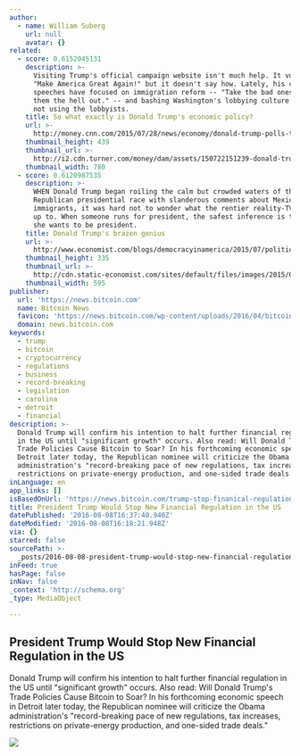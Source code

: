 ```yaml
---
author:
  - name: William Suberg
    url: null
    avatar: {}
related:
  - score: 0.6152045131
    description: >-
      Visiting Trump's official campaign website isn't much help. It vows to
      "Make America Great Again!" but it doesn't say how. Lately, his campaign
      speeches have focused on immigration reform -- "Take the bad ones and get
      them the hell out." -- and bashing Washington's lobbying culture -- "I'm
      not using the lobbyists.
    title: So what exactly is Donald Trump's economic policy?
    url: >-
      http://money.cnn.com/2015/07/28/news/economy/donald-trump-polls-taxes-wages/index.html
    thumbnail_height: 439
    thumbnail_url: >-
      http://i2.cdn.turner.com/money/dam/assets/150722151239-donald-trump-book-780x439.jpg
    thumbnail_width: 780
  - score: 0.6120987535
    description: >-
      WHEN Donald Trump began roiling the calm but crowded waters of the
      Republican presidential race with slanderous comments about Mexican
      immigrants, it was hard not to wonder what the rentier reality-TV star was
      up to. When someone runs for president, the safest inference is that he or
      she wants to be president.
    title: Donald Trump's brazen genius
    url: >-
      http://www.economist.com/blogs/democracyinamerica/2015/07/politics-and-deal-making
    thumbnail_height: 335
    thumbnail_url: >-
      http://cdn.static-economist.com/sites/default/files/images/2015/07/blogs/democracy-america/20150725_usp507.jpg
    thumbnail_width: 595
publisher:
  url: 'https://news.bitcoin.com'
  name: Bitcoin News
  favicon: 'https://news.bitcoin.com/wp-content/uploads/2016/04/bitcoin_fav.png'
  domain: news.bitcoin.com
keywords:
  - trump
  - bitcoin
  - cryptocurrency
  - regulations
  - business
  - record-breaking
  - legislation
  - carolina
  - detroit
  - financial
description: >-
  Donald Trump will confirm his intention to halt further financial regulation
  in the US until "significant growth" occurs. Also read: Will Donald Trump's
  Trade Policies Cause Bitcoin to Soar? In his forthcoming economic speech in
  Detroit later today, the Republican nominee will criticize the Obama
  administration's "record-breaking pace of new regulations, tax increases,
  restrictions on private-energy production, and one-sided trade deals."
inLanguage: en
app_links: []
isBasedOnUrl: 'https://news.bitcoin.com/trump-stop-finanical-regulation-us/'
title: President Trump Would Stop New Financial Regulation in the US
datePublished: '2016-08-08T16:37:40.940Z'
dateModified: '2016-08-08T16:18:21.948Z'
via: {}
starred: false
sourcePath: >-
  _posts/2016-08-08-president-trump-would-stop-new-financial-regulation-in-the-u.md
inFeed: true
hasPage: false
inNav: false
_context: 'http://schema.org'
_type: MediaObject

---
```

<article style=""><h1>President Trump Would Stop New Financial Regulation in the US</h1><p>Donald Trump will confirm his intention to halt further financial regulation in the US until "significant growth" occurs. Also read: Will Donald Trump's Trade Policies Cause Bitcoin to Soar? In his forthcoming economic speech in Detroit later today, the Republican nominee will criticize the Obama administration's "record-breaking pace of new regulations, tax increases, restrictions on private-energy production, and one-sided trade deals."</p><img src="https://news.bitcoin.com/wp-content/uploads/2016/08/trump.jpg" /></article>